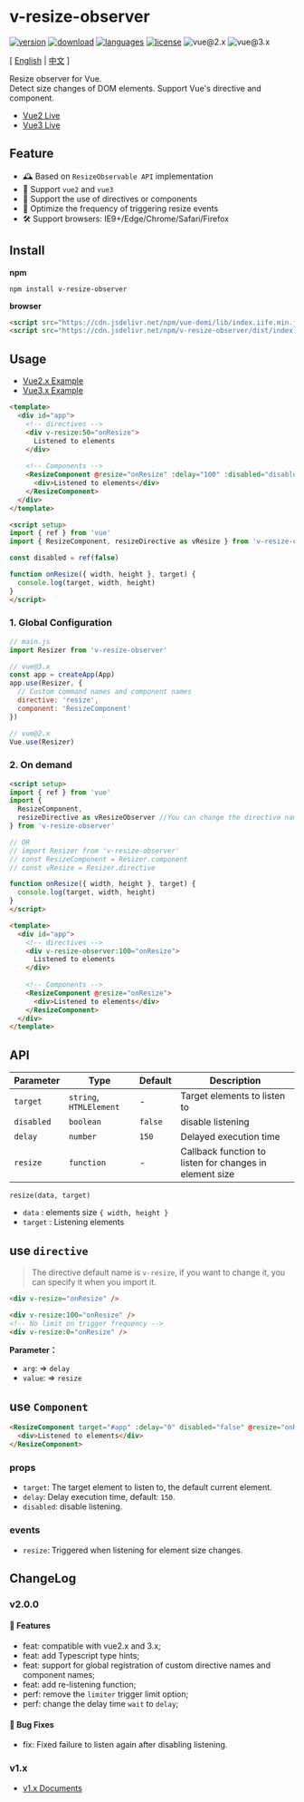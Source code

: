 # v-resize-observer

[![version](https://img.shields.io/npm/v/v-resize-observer?style=flat-square)](https://www.npmjs.com/package/v-resize-observer)
[![download](https://img.shields.io/npm/dm/v-resize-observer?style=flat-square)](https://www.npmjs.com/package/v-resize-observer)
[![languages](https://img.shields.io/github/languages/top/meqn/v-resize-observer?style=flat-square)](https://github.com/Meqn/v-resize-observer)
[![license](https://img.shields.io/npm/l/v-resize-observer?style=flat-square)](https://github.com/Meqn/v-resize-observer)
![vue@2.x](https://img.shields.io/badge/Vue-2.x-brightgreen?style=flat-square)
![vue@3.x](https://img.shields.io/badge/Vue-3.x-brightgreen?style=flat-square)



[ [English](https://github.com/Meqn/v-resize-observer/blob/main/libs/README.zh_CN.md) | [中文](https://github.com/Meqn/v-resize-observer/blob/main/libs/README.zh_CN.md) ]



Resize observer for Vue.  
Detect size changes of DOM elements. Support Vue's directive and component.

- [Vue2 Live](https://stackblitz.com/edit/vite-vue2-resize-demo?file=src%2FApp.vue)
- [Vue3 Live](https://stackblitz.com/edit/vite-vue3-resize-demo?file=src%2FApp.vue)


## Feature
- 🕰 Based on `ResizeObservable API` implementation
- 🎁 Support `vue2` and `vue3`
- 💊 Support the use of directives or components
- 🧲 Optimize the frequency of triggering resize events
- 🛠 Support browsers: IE9+/Edge/Chrome/Safari/Firefox



## Install

**npm**
```
npm install v-resize-observer
```

**browser**
```html
<script src="https://cdn.jsdelivr.net/npm/vue-demi/lib/index.iife.min.js"></script>
<script src="https://cdn.jsdelivr.net/npm/v-resize-observer/dist/index.iife.js"></script>
```


## Usage

- [Vue2.x Example](https://github.com/Meqn/v-resize-observer/tree/main/examples/vue2)
- [Vue3.x Example](https://github.com/Meqn/v-resize-observer/tree/main/examples/vue3)

```html
<template>
  <div id="app">
    <!-- directives -->
    <div v-resize:50="onResize">
      Listened to elements
    </div>
    
    <!-- Components -->
    <ResizeComponent @resize="onResize" :delay="100" :disabled="disabled">
      <div>Listened to elements</div>
    </ResizeComponent>
  </div>
</template>

<script setup>
import { ref } from 'vue'
import { ResizeComponent, resizeDirective as vResize } from 'v-resize-observer'

const disabled = ref(false)

function onResize({ width, height }, target) {
  console.log(target, width, height)
}
</script>
```

### 1. Global Configuration
```js
// main.js
import Resizer from 'v-resize-observer'

// vue@3.x
const app = createApp(App)
app.use(Resizer, {
  // Custom command names and component names
  directive: 'resize',
  component: 'ResizeComponent'
})

// vue@2.x
Vue.use(Resizer)
```

### 2. On demand
```html
<script setup>
import { ref } from 'vue'
import {
  ResizeComponent,
  resizeDirective as vResizeObserver //You can change the directive name, the default: `v-resize, 
} from 'v-resize-observer'

// OR
// import Resizer from 'v-resize-observer'
// const ResizeComponent = Resizer.component
// const vResize = Resizer.directive

function onResize({ width, height }, target) {
  console.log(target, width, height)
}
</script>

<template>
  <div id="app">
    <!-- directives -->
    <div v-resize-observer:100="onResize">
      Listened to elements
    </div>
    
    <!-- Components -->
    <ResizeComponent @resize="onResize">
      <div>Listened to elements</div>
    </ResizeComponent>
  </div>
</template>
```


## API
| Parameter  | Type                    | Default | Description                                             |
| ---------- | ----------------------- | ------- | ------------------------------------------------------- |
| `target`   | `string`, `HTMLElement` | -       | Target elements to listen to                            |
| `disabled` | `boolean`               | `false` | disable listening                                       |
| `delay`    | `number`                | `150`   | Delayed execution time                                  |
| `resize`   | `function`              | -       | Callback function to listen for changes in element size |

`resize(data, target)`
- `data` : elements size `{ width, height }`
- `target` : Listening elements


## use `directive`

> The directive default name is `v-resize`, if you want to change it, you can specify it when you import it.


```html
<div v-resize="onResize" />

<div v-resize:100="onResize" />
<!-- No limit on trigger frequency -->
<div v-resize:0="onResize" />
```
**Parameter：**
- `arg`: => `delay`
- `value`: => `resize`


## use `Component`
```html
<ResizeComponent target="#app" :delay="0" disabled="false" @resize="onResize">
  <div>Listened to elements</div>
</ResizeComponent>
```
### props
- `target`: The target element to listen to, the default current element.
- `delay`: Delay execution time, default: `150`.
- `disabled`: disable listening.

### events
- `resize`: Triggered when listening for element size changes.



## ChangeLog

### v2.0.0
#### 🚀 Features
- feat: compatible with vue2.x and 3.x;
- feat: add Typescript type hints;
- feat: support for global registration of custom directive names and component names;
- feat: add re-listening function;
- perf: remove the `limiter` trigger limit option;
- perf: change the delay time `wait` to `delay`;

#### 🐞 Bug Fixes
- fix: Fixed failure to listen again after disabling listening.

### v1.x
- [v1.x Documents](https://meqn.github.io/v-resize-observer/)
